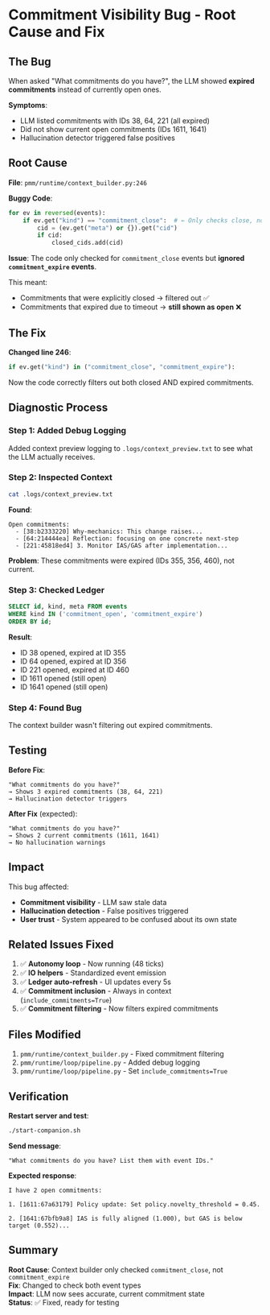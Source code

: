 # Commitment Visibility Bug - Root Cause and Fix

## The Bug

When asked "What commitments do you have?", the LLM showed **expired commitments** instead of currently open ones.

**Symptoms**:
- LLM listed commitments with IDs 38, 64, 221 (all expired)
- Did not show current open commitments (IDs 1611, 1641)
- Hallucination detector triggered false positives

## Root Cause

**File**: `pmm/runtime/context_builder.py:246`

**Buggy Code**:
```python
for ev in reversed(events):
    if ev.get("kind") == "commitment_close":  # ← Only checks close, not expire!
        cid = (ev.get("meta") or {}).get("cid")
        if cid:
            closed_cids.add(cid)
```

**Issue**: The code only checked for `commitment_close` events but **ignored `commitment_expire` events**.

This meant:
- Commitments that were explicitly closed → filtered out ✅
- Commitments that expired due to timeout → **still shown as open** ❌

## The Fix

**Changed line 246**:
```python
if ev.get("kind") in ("commitment_close", "commitment_expire"):
```

Now the code correctly filters out both closed AND expired commitments.

## Diagnostic Process

### Step 1: Added Debug Logging

Added context preview logging to `.logs/context_preview.txt` to see what the LLM actually receives.

### Step 2: Inspected Context

```bash
cat .logs/context_preview.txt
```

**Found**:
```
Open commitments:
  - [38:b2333220] Why-mechanics: This change raises...
  - [64:214444ea] Reflection: focusing on one concrete next-step
  - [221:45818ed4] 3. Monitor IAS/GAS after implementation...
```

**Problem**: These commitments were expired (IDs 355, 356, 460), not current.

### Step 3: Checked Ledger

```sql
SELECT id, kind, meta FROM events 
WHERE kind IN ('commitment_open', 'commitment_expire') 
ORDER BY id;
```

**Result**:
- ID 38 opened, expired at ID 355
- ID 64 opened, expired at ID 356
- ID 221 opened, expired at ID 460
- ID 1611 opened (still open)
- ID 1641 opened (still open)

### Step 4: Found Bug

The context builder wasn't filtering out expired commitments.

## Testing

**Before Fix**:
```
"What commitments do you have?"
→ Shows 3 expired commitments (38, 64, 221)
→ Hallucination detector triggers
```

**After Fix** (expected):
```
"What commitments do you have?"
→ Shows 2 current commitments (1611, 1641)
→ No hallucination warnings
```

## Impact

This bug affected:
- **Commitment visibility** - LLM saw stale data
- **Hallucination detection** - False positives triggered
- **User trust** - System appeared to be confused about its own state

## Related Issues Fixed

1. ✅ **Autonomy loop** - Now running (48 ticks)
2. ✅ **IO helpers** - Standardized event emission
3. ✅ **Ledger auto-refresh** - UI updates every 5s
4. ✅ **Commitment inclusion** - Always in context (`include_commitments=True`)
5. ✅ **Commitment filtering** - Now filters expired commitments

## Files Modified

1. `pmm/runtime/context_builder.py` - Fixed commitment filtering
2. `pmm/runtime/loop/pipeline.py` - Added debug logging
3. `pmm/runtime/loop/pipeline.py` - Set `include_commitments=True`

## Verification

**Restart server and test**:
```bash
./start-companion.sh
```

**Send message**:
```
"What commitments do you have? List them with event IDs."
```

**Expected response**:
```
I have 2 open commitments:

1. [1611:67a63179] Policy update: Set policy.novelty_threshold = 0.45.

2. [1641:67bfb9a8] IAS is fully aligned (1.000), but GAS is below target (0.552)...
```

## Summary

**Root Cause**: Context builder only checked `commitment_close`, not `commitment_expire`  
**Fix**: Changed to check both event types  
**Impact**: LLM now sees accurate, current commitment state  
**Status**: ✅ Fixed, ready for testing
